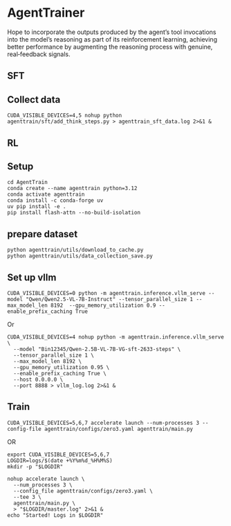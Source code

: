 # AgentTrainer
Hope to incorporate the outputs produced by the agent’s tool invocations into the model’s reasoning as part of its reinforcement learning, achieving better performance by augmenting the reasoning process with genuine, real‐feedback signals.

## SFT

## Collect data
```
CUDA_VISIBLE_DEVICES=4,5 nohup python agenttrain/sft/add_think_steps.py > agenttrain_sft_data.log 2>&1 &
```


## RL

## Setup 

```
cd AgentTrain
conda create --name agenttrain python=3.12
conda activate agenttrain
conda install -c conda-forge uv
uv pip install -e .
pip install flash-attn --no-build-isolation
```

## prepare dataset
```
python agenttrain/utils/download_to_cache.py
python agenttrain/utils/data_collection_save.py
```


## Set up vllm

```
CUDA_VISIBLE_DEVICES=0 python -m agenttrain.inference.vllm_serve --model "Qwen/Qwen2.5-VL-7B-Instruct" --tensor_parallel_size 1 --max_model_len 8192  --gpu_memory_utilization 0.9 --enable_prefix_caching True
```

Or

```
CUDA_VISIBLE_DEVICES=4 nohup python -m agenttrain.inference.vllm_serve \
  --model "Bin12345/Qwen-2.5B-VL-7B-VG-sft-2633-steps" \
  --tensor_parallel_size 1 \
  --max_model_len 8192 \
  --gpu_memory_utilization 0.95 \
  --enable_prefix_caching True \
  --host 0.0.0.0 \
  --port 8888 > vllm_log.log 2>&1 &
```

## Train

```
CUDA_VISIBLE_DEVICES=5,6,7 accelerate launch --num-processes 3 --config-file agenttrain/configs/zero3.yaml agenttrain/main.py
```
OR

```
export CUDA_VISIBLE_DEVICES=5,6,7
LOGDIR=logs/$(date +%Y%m%d_%H%M%S)
mkdir -p "$LOGDIR"

nohup accelerate launch \
  --num_processes 3 \
  --config_file agenttrain/configs/zero3.yaml \
  --tee 3 \
  agenttrain/main.py \
  > "$LOGDIR/master.log" 2>&1 &
echo "Started! Logs in $LOGDIR"
```